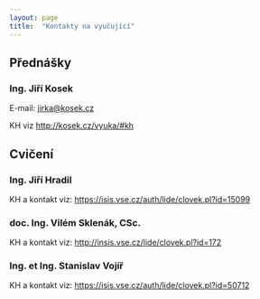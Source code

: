 ```yaml
---
layout: page
title:  "Kontakty na vyučující"
---
```


## Přednášky ##

### Ing. Jiří Kosek ###

E-mail: <jirka@kosek.cz>

KH viz <http://kosek.cz/vyuka/#kh>

## Cvičení ##

### Ing. Jiří Hradil ###

KH a kontakt viz: <https://isis.vse.cz/auth/lide/clovek.pl?id=15099>

### doc. Ing. Vilém Sklenák, CSc. ###

KH a kontakt viz: <http://insis.vse.cz/lide/clovek.pl?id=172>

### Ing. et Ing. Stanislav Vojíř ###

KH a kontakt viz: <https://isis.vse.cz/auth/lide/clovek.pl?id=50712>
